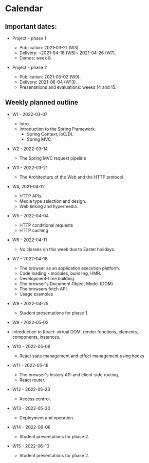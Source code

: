 # Calendar

## Important dates:

* Project - phase 1
  * Publication: 2021-03-21 (W3).
  * Delivery: ~2021-04-18 (W6)~ 2021-04-26 (W7).
  * Demos: week 8.

* Project - phase 2
  * Publication: 2021-05-02 (W9).
  * Delivery: 2021-06-04 (W13).
  * Presentations and evaluations: weeks 14 and 15.
  
## Weekly planned outline

* W1 - 2022-03-07
  * Intro. 
  * Introduction to the Spring Framework.
    * Spring Context, IoC/DI. 
    * Spring MVC.

* W2 - 2022-03-14
  * The Spring MVC request pipeline
  
* W3 - 2022-03-21
  * The Architecture of the Web and the HTTP protocol.
  
* W4, 2021-04-12
  * HTTP APIs.
  * Media type selection and design.
  * Web linking and hypermedia.

* W5 - 2022-04-04
  * HTTP conditional requests
  * HTTP caching

* W6 - 2022-04-11
  * No classes on this week due to Easter holidays.
 
* W7 - 2022-04-18
  * The browser as an application execution platform. 
  * Code loading - modules, bundling, HMR.  
  * Development-time building.
  * The browser's Document Object Model (DOM). 
  * The browsers fetch API.
  * Usage examples
  
* W8 - 2022-04-25
  * Student presentations for phase 1.

* W9 - 2022-05-02
 * Introduction to React: virtual DOM, render functions, elements, components, instances. 

* W10 - 2022-05-09
   * React state management and effect management using hooks
  
* W11 - 2022-05-16
  * The browser's history API and client-side routing.
  * React router.

* W12 - 2022-05-23
  * Access control.
  
* W13 - 2022-05-30
  * Deployment and operation.
  
* W14 - 2022-06-06
  * Student presentations for phase 2.

* W15 - 2022-06-13
  * Student presentations for phase 2.
